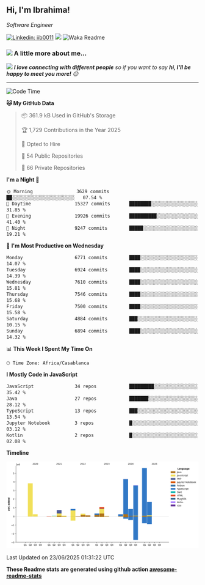 <h2>Hi, I'm Ibrahima! </h2>
<p><em>Software Engineer 
</em></p>


[![Linkedin: iib0011](https://img.shields.io/badge/-iib0011-blue?style=flat-square&logo=Linkedin&logoColor=white&link=https://www.linkedin.com/in/iib0011/)](https://www.linkedin.com/in/iib0011/)
![](https://visitor-badge.glitch.me/badge?page_id=iib0011)
![Waka Readme](https://github.com/iib0011/iib0011/workflows/Waka%20Readme/badge.svg)


### <img src="https://media.giphy.com/media/VgCDAzcKvsR6OM0uWg/giphy.gif" width="50"> A little more about me...  


<img src="https://media.giphy.com/media/LnQjpWaON8nhr21vNW/giphy.gif" width="60"> <em><b>I love connecting with different people</b> so if you want to say <b>hi, I'll be happy to meet you more!</b> 😊</em>

---
<!--START_SECTION:waka-->
![Code Time](http://img.shields.io/badge/Code%20Time-5%2C000%20hrs%2041%20mins-blue)

**🐱 My GitHub Data** 

> 📦 361.9 kB Used in GitHub's Storage 
 > 
> 🏆 1,729 Contributions in the Year 2025
 > 
> 💼 Opted to Hire
 > 
> 📜 54 Public Repositories 
 > 
> 🔑 66 Private Repositories 
 > 
**I'm a Night 🦉** 

```text
🌞 Morning                3629 commits        ██░░░░░░░░░░░░░░░░░░░░░░░   07.54 % 
🌆 Daytime                15327 commits       ████████░░░░░░░░░░░░░░░░░   31.85 % 
🌃 Evening                19926 commits       ██████████░░░░░░░░░░░░░░░   41.40 % 
🌙 Night                  9247 commits        █████░░░░░░░░░░░░░░░░░░░░   19.21 % 
```
📅 **I'm Most Productive on Wednesday** 

```text
Monday                   6771 commits        ████░░░░░░░░░░░░░░░░░░░░░   14.07 % 
Tuesday                  6924 commits        ████░░░░░░░░░░░░░░░░░░░░░   14.39 % 
Wednesday                7610 commits        ████░░░░░░░░░░░░░░░░░░░░░   15.81 % 
Thursday                 7546 commits        ████░░░░░░░░░░░░░░░░░░░░░   15.68 % 
Friday                   7500 commits        ████░░░░░░░░░░░░░░░░░░░░░   15.58 % 
Saturday                 4884 commits        ███░░░░░░░░░░░░░░░░░░░░░░   10.15 % 
Sunday                   6894 commits        ████░░░░░░░░░░░░░░░░░░░░░   14.32 % 
```


📊 **This Week I Spent My Time On** 

```text
🕑︎ Time Zone: Africa/Casablanca
```

**I Mostly Code in JavaScript** 

```text
JavaScript               34 repos            █████████░░░░░░░░░░░░░░░░   35.42 % 
Java                     27 repos            ███████░░░░░░░░░░░░░░░░░░   28.12 % 
TypeScript               13 repos            ███░░░░░░░░░░░░░░░░░░░░░░   13.54 % 
Jupyter Notebook         3 repos             █░░░░░░░░░░░░░░░░░░░░░░░░   03.12 % 
Kotlin                   2 repos             █░░░░░░░░░░░░░░░░░░░░░░░░   02.08 % 
```



**Timeline**

![Lines of Code chart](https://raw.githubusercontent.com/iib0011/iib0011/master/assets/bar_graph.png)


 Last Updated on 23/06/2025 01:31:22 UTC
<!--END_SECTION:waka-->

**These Readme stats are generated using github action [awesome-readme-stats](https://github.com/iib0011/waka-readme-stats)**
